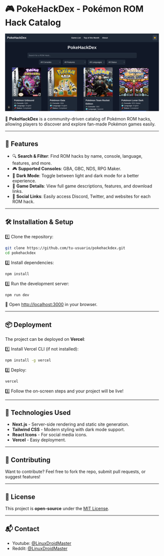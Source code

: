 # 🎮 PokeHackDex - Pokémon ROM Hack Catalog  

![PokeHackDex Screenshot](public/images/page_preview.png)  

🚀 **PokeHackDex** is a community-driven catalog of Pokémon ROM hacks, allowing players to discover and explore fan-made Pokémon games easily.  

---  

## 🌟 Features  

- 🔍 **Search & Filter**: Find ROM hacks by name, console, language, features, and more.  
- 🎮 **Supported Consoles**: GBA, GBC, NDS, RPG Maker.  
- 🌙 **Dark Mode**: Toggle between light and dark mode for a better experience.  
- 📜 **Game Details**: View full game descriptions, features, and download links.  
- 🔗 **Social Links**: Easily access Discord, Twitter, and websites for each ROM hack.   

---  

## 🛠 Installation & Setup  

1️⃣ Clone the repository:  
```sh  
git clone https://github.com/tu-usuario/pokehackdex.git  
cd pokehackdex  
```  

2️⃣ Install dependencies:  
```sh  
npm install  
```  

3️⃣ Run the development server:  
```sh  
npm run dev  
```  

🔗 Open [http://localhost:3000](http://localhost:3000) in your browser.  

---  

## 📦 Deployment  

The project can be deployed on **Vercel**:  

1️⃣ Install Vercel CLI (if not installed):  
```sh  
npm install -g vercel  
```  

2️⃣ Deploy:  
```sh  
vercel  
```  

3️⃣ Follow the on-screen steps and your project will be live!  

---  

## 🎨 Technologies Used  

- **Next.js** - Server-side rendering and static site generation.  
- **Tailwind CSS** - Modern styling with dark mode support.  
- **React Icons** - For social media icons.  
- **Vercel** - Easy deployment.  

---  

## 📌 Contributing  

Want to contribute? Feel free to fork the repo, submit pull requests, or suggest features!  

---  

## 📄 License  

This project is **open-source** under the [MIT License](LICENSE).  

---  

## 📬 Contact  

- Youtube: [@LinuxDroidMaster](https://www.youtube.com/@LinuxDroidMaster)  
- Reddit: [@LinuxDroidMaster](https://www.reddit.com/user/linuxdroidmaster/)
